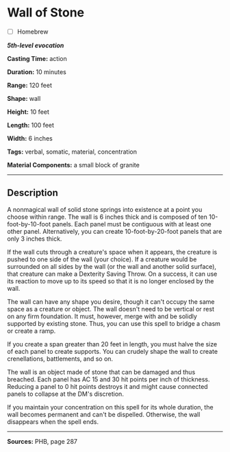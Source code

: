 # Wall of Stone

- [ ] Homebrew

***5th-level evocation***

**Casting Time:** action

**Duration:** 10 minutes

**Range:** 120 feet

**Shape:** wall

**Height:** 10 feet

**Length:** 100 feet

**Width:** 6 inches

**Tags:** verbal, somatic, material, concentration

**Material Components:** a small block of granite

---

## Description
A nonmagical wall of solid stone springs into existence at a point you choose within range.
The wall is 6 inches thick and is composed of ten 10-foot-by-10-foot panels.
Each panel must be contiguous with at least one other panel.
Alternatively, you can create 10-foot-by-20-foot panels that are only 3 inches thick.

If the wall cuts through a creature's space when it appears, the creature is pushed to one side of the wall (your choice).
If a creature would be surrounded on all sides by the wall (or the wall and another solid surface), that creature can make a Dexterity Saving Throw.
On a success, it can use its reaction to move up to its speed so that it is no longer enclosed by the wall.

The wall can have any shape you desire, though it can't occupy the same space as a creature or object.
The wall doesn't need to be vertical or rest on any firm foundation.
It must, however, merge with and be solidly supported by existing stone.
Thus, you can use this spell to bridge a chasm or create a ramp.

If you create a span greater than 20 feet in length, you must halve the size of each panel to create supports.
You can crudely shape the wall to create crenellations, battlements, and so on.

The wall is an object made of stone that can be damaged and thus breached.
Each panel has AC 15 and 30 hit points per inch of thickness.
Reducing a panel to 0 hit points destroys it and might cause connected panels to collapse at the DM's discretion.

If you maintain your concentration on this spell for its whole duration, the wall becomes permanent and can't be dispelled.
Otherwise, the wall disappears when the spell ends.

---

**Sources:** PHB, page 287
